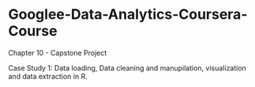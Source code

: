 # Googlee-Data-Analytics-Coursera-Course

Chapter 10 - Capstone Project

Case Study 1:
Data loading, Data cleaning and manupilation, visualization and data extraction in R.
